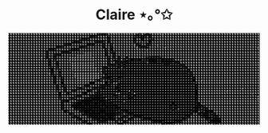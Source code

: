 <h1 align="center"> Claire ⋆｡°✩ </h1>
 
<div align="center">
<img src="/ascii-animation-ezgif.com-crop.gif" width="600" />
</div>
